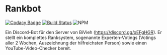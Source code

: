 # **Rankbot**

[![Codacy Badge](https://api.codacy.com/project/badge/Grade/70acaa92f2574c30a4e08beeb016a27d)](https://www.codacy.com/app/Seliba/Rankbot?utm_source=github.com&amp;utm_medium=referral&amp;utm_content=Seliba/Rankbot&amp;utm_campaign=Badge_Grade)
[![Build Status](https://travis-ci.org/Seliba/Rankbot.svg?branch=master)](https://travis-ci.org/Seliba/Rankbot)
![NPM](https://img.shields.io/npm/l/m.svg)

Ein Discord-Bot für den Server von BiVieh (https://discord.gg/xEFgHGR). Er stellt ein komplettes Ranksystem, sogenannte Experten-Votings (Votings aller 2 Wochen, Auszeichnung der hilfreichsten Person) sowie einen YouTube-Video-Checker bereit.